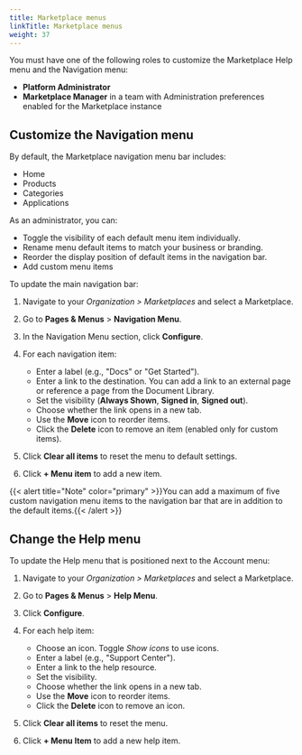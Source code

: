 ```yaml
---
title: Marketplace menus
linkTitle: Marketplace menus
weight: 37
---
```


You must have one of the following roles to customize the Marketplace Help menu and the Navigation menu:

* **Platform Administrator**
* **Marketplace Manager** in a team with Administration preferences enabled for the Marketplace instance

## Customize the Navigation menu

By default, the Marketplace navigation menu bar includes:

* Home
* Products
* Categories
* Applications

As an administrator, you can:

* Toggle the visibility of each default menu item individually.
* Rename menu default items to match your business or branding.
* Reorder the display position of default items in the navigation bar.
* Add custom menu items

To update the main navigation bar:

1. Navigate to your *Organization > Marketplaces* and select a Marketplace.
2. Go to **Pages & Menus** > **Navigation Menu**.
3. In the Navigation Menu section, click **Configure**.
4. For each navigation item:

    * Enter a label (e.g., "Docs" or "Get Started").
    * Enter a link to the destination. You can add a link to an external page or reference a page from the Document Library.
    * Set the visibility (**Always Shown**, **Signed in**, **Signed out**).
    * Choose whether the link opens in a new tab.
    * Use the **Move** icon to reorder items.
    * Click the **Delete** icon to remove an item (enabled only for custom items).

5. Click **Clear all items** to reset the menu to default settings.
6. Click **+ Menu item** to add a new item.

{{< alert title="Note" color="primary" >}}You can add a maximum of five custom navigation menu items to the navigation bar that are in addition to the default items.{{< /alert >}}

## Change the Help menu

To update the Help menu that is positioned next to the Account menu:

1. Navigate to your *Organization > Marketplaces* and select a Marketplace.
2. Go to **Pages & Menus** > **Help Menu**.
3. Click **Configure**.
4. For each help item:

    * Choose an icon. Toggle *Show icons* to use icons.
    * Enter a label (e.g., "Support Center").
    * Enter a link to the help resource.
    * Set the visibility.
    * Choose whether the link opens in a new tab.
    * Use the **Move** icon to reorder items.
    * Click the **Delete** icon to remove an icon.

5. Click **Clear all items** to reset the menu.
6. Click **+ Menu Item** to add a new help item.
